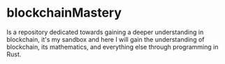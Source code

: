 # blockchainMastery

Is a repository dedicated towards gaining a deeper understanding in blockchain,
it's my sandbox and here I will gain the understanding of blockchain, its mathematics,
and everything else through programming in Rust.
